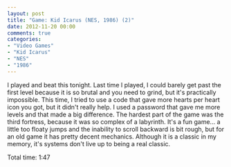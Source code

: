 ```yaml
---
layout: post
title: "Game: Kid Icarus (NES, 1986) (2)"
date: 2012-11-20 00:00
comments: true
categories:
- "Video Games"
- "Kid Icarus"
- "NES"
- "1986"
---
```


I played and beat this tonight. Last time I played, I could barely
get past the first level because it is so brutal and you need to
grind, but it's practically impossible. This time, I tried to use
a code that gave more hearts per heart icon you got, but it didn't
really help. I used a password that gave me more levels and that
made a big difference. The hardest part of the game was the third
fortress, because it was so complex of a labyrinth. It's a fun
game... a little too floaty jumps and the inability to scroll
backward is bit rough, but for an old game it has pretty decent
mechanics. Although it is a classic in my memory, it's systems
don't live up to being a real classic.

Total time: 1:47
